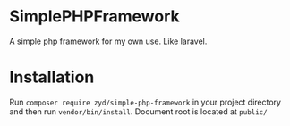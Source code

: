 # SimplePHPFramework
A simple php framework for my own use. Like laravel.

# Installation
Run `composer require zyd/simple-php-framework` in your project directory and then run `vendor/bin/install`. Document root is located at `public/`